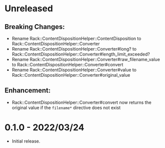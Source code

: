 # Unreleased

## Breaking Changes:

- Rename Rack::ContentDispositionHelper::ContentDisposition to Rack::ContentDispositionHelper::Converter
- Rename Rack::ContentDispositionHelper::Converter#long? to Rack::ContentDispositionHelper::Converter#length_limit_exceeded?
- Rename Rack::ContentDispositionHelper::Converter#raw_filename_value to Rack::ContentDispositionHelper::Converter#convert
- Rename Rack::ContentDispositionHelper::Converter#value to Rack::ContentDispositionHelper::Converter#original_value

## Enhancement:

- Rack::ContentDispositionHelper::Converter#convert now returns the original value if the `filename*` directive does not exist

# 0.1.0 - 2022/03/24

- Initial release.
